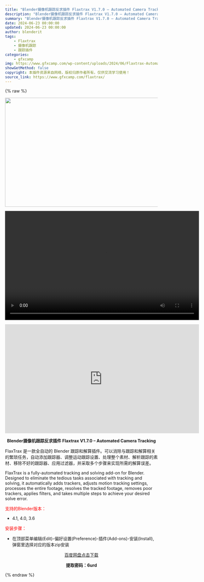 ```yaml
---
title: "Blender摄像机跟踪反求插件 Flaxtrax V1.7.0 – Automated Camera Tracking"
description: "Blender摄像机跟踪反求插件 Flaxtrax V1.7.0 – Automated Camera Tracking FlaxTrax 是一款全自动的 Blender 跟踪和解算插件。..."
summary: "Blender摄像机跟踪反求插件 Flaxtrax V1.7.0 – Automated Camera Tracking FlaxTrax 是一款全自动的 Blender 跟踪和解算插件。..."
date: 2024-06-23 00:00:00
updated: 2024-06-23 00:00:00
author: blenderit
tags: 
    - Flaxtrax
    - 摄像机跟踪
    - 跟踪插件
categories:
    - gfxcamp
img: https://www.gfxcamp.com/wp-content/uploads/2024/06/Flaxtrax-Automated-Camera-Tracking.jpg
showGetMethod: false
copyright: 本插件资源来自网络，版权归原作者所有，仅供交流学习使用！
source_link: https://www.gfxcamp.com/flaxtrax/
---
```


{% raw %}
<div><p><img decoding="async" class="aligncenter size-full wp-image-122282" src="https://www.gfxcamp.com/wp-content/uploads/2024/06/Flaxtrax-Automated-Camera-Tracking.jpg" data-src="https://www.gfxcamp.com/wp-content/uploads/2024/06/Flaxtrax-Automated-Camera-Tracking.jpg" alt="" width="640" height="360" data-srcset="https://www.gfxcamp.com/wp-content/uploads/2024/06/Flaxtrax-Automated-Camera-Tracking.jpg 640w, https://www.gfxcamp.com/wp-content/uploads/2024/06/Flaxtrax-Automated-Camera-Tracking-150x84.jpg 150w" data-sizes="(max-width: 640px) 100vw, 640px"><br>
</p><center><div style="width: 640px;" class="wp-video"><!--[if lt IE 9]><script>document.createElement('video');</script><![endif]-->
<video class="wp-video-shortcode" id="video-122280-1" width="640" height="360" preload="true" controls="controls"><source type="video/mp4" src="http://cloud.video.taobao.com/play/u/null/p/1/e/6/t/1/469180538767.mp4?_=1"></source><a href="http://cloud.video.taobao.com/play/u/null/p/1/e/6/t/1/469180538767.mp4">http://cloud.video.taobao.com/play/u/null/p/1/e/6/t/1/469180538767.mp4</a></video></div></center><p style="text-align: center;"><iframe loading="lazy" src="https://player.youku.com/embed/XNjQwMDM4Mjc1Ng==" width="640" height="360" frameborder="0" allowfullscreen="allowfullscreen" data-mce-fragment="1"></iframe></p><p style="text-align: center;"><strong>Blender摄像机跟踪反求插件 Flaxtrax V1.7.0 – Automated Camera Tracking</strong></p><p>FlaxTrax 是一款全自动的 Blender 跟踪和解算插件。可以消除与跟踪和解算相关的繁琐任务，自动添加跟踪器、调整运动跟踪设置、处理整个素材、解析跟踪的素材、移除不好的跟踪器、应用过滤器，并采取多个步骤来实现所需的解算误差。</p><p>FlaxTrax is a fully-automated tracking and solving add-on for Blender. Designed to eliminate the tedious tasks associated with tracking and solving, it automatically adds trackers, adjusts motion tracking settings, processes the entire footage, resolves the tracked footage, removes poor trackers, applies filters, and takes multiple steps to achieve your desired solve error.</p><p style="text-align: left;"><span style="color: #ff0000;">支持的Blender版本：</span></p><ul>
<li style="text-align: left;">4.1, 4.0, 3.6</li>
</ul><p><span style="color: #ff0000;">安装步骤：</span></p><ul>
<li>在顶部菜单编辑(Edit)-偏好设置(Preference)-插件(Add-ons)-安装(Install),弹窗里选择对应的版本zip安装</li>
</ul><p style="text-align: center;"><a class="maxbutton-3 maxbutton maxbutton-baidu" target="_blank" rel="noopener" href="https://pan.baidu.com/s/1zlnqqZvOOY7AJfTJ4FucsQ?pwd=6urd"><span class="mb-text">百度网盘点击下载</span></a></p><p style="text-align: center;"><strong>提取密码：6urd</strong></p></div>
<div style="display: none">gfxcamp</div>
{% endraw %}